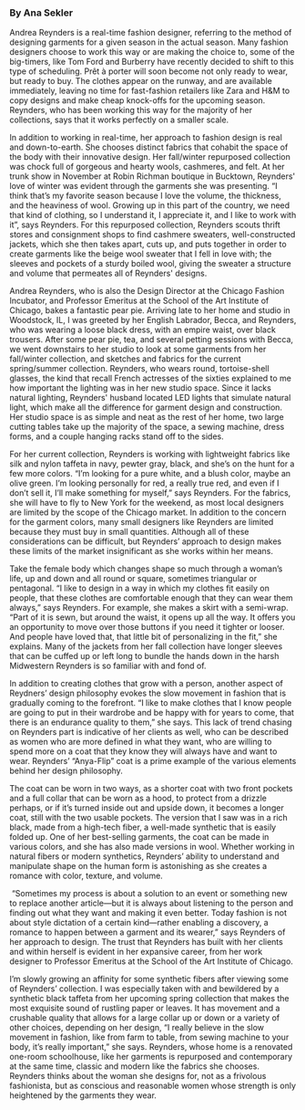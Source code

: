 ### By Ana Sekler

Andrea Reynders is a real-time fashion designer, referring to the method
of designing garments for a given season in the actual season. Many
fashion designers choose to work this way or are making the choice to,
some of the big-timers, like Tom Ford and Burberry have recently decided
to shift to this type of scheduling. Prêt à porter will soon become not
only ready to wear, but ready to buy. The clothes appear on the runway,
and are available immediately, leaving no time for fast-fashion
retailers like Zara and H&M to copy designs and make cheap knock-offs
for the upcoming season. Reynders, who has been working this way for the
majority of her collections, says that it works perfectly on a smaller
scale.

In addition to working in real-time, her approach to fashion design is
real and down-to-earth. She chooses distinct fabrics that cohabit the
space of the body with their innovative design. Her fall/winter
repurposed collection was chock full of gorgeous and hearty wools,
cashmeres, and felt. At her trunk show in November at Robin Richman
boutique in Bucktown, Reynders' love of winter was evident through the
garments she was presenting. “I think that’s my favorite season because
I love the volume, the thickness, and the heaviness of wool. Growing up
in this part of the country, we need that kind of clothing, so I
understand it, I appreciate it, and I like to work with it”, says
Reynders. For this repurposed collection, Reynders scouts thrift stores
and consignment shops to find cashmere sweaters, well-constructed
jackets, which she then takes apart, cuts up, and puts together in order
to create garments like the beige wool sweater that I fell in love with;
the sleeves and pockets of a sturdy boiled wool, giving the sweater a
structure and volume that permeates all of Reynders' designs.

Andrea Reynders, who is also the Design Director at the Chicago Fashion
Incubator, and Professor Emeritus at the School of the Art Institute of
Chicago, bakes a fantastic pear pie. Arriving late to her home and
studio in Woodstock, IL, I was greeted by her English Labrador, Becca,
and Reynders, who was wearing a loose black dress, with an empire waist,
over black trousers. After some pear pie, tea, and several petting
sessions with Becca, we went downstairs to her studio to look at some
garments from her fall/winter collection, and sketches and fabrics for
the current spring/summer collection. Reynders, who wears round,
tortoise-shell glasses, the kind that recall French actresses of the
sixties explained to me how important the lighting was in her new studio
space. Since it lacks natural lighting, Reynders' husband located LED
lights that simulate natural light, which make all the difference for
garment design and construction. Her studio space is as simple and neat
as the rest of her home, two large cutting tables take up the majority
of the space, a sewing machine, dress forms, and a couple hanging racks
stand off to the sides.

For her current collection, Reynders is working with lightweight fabrics
like silk and nylon taffeta in navy, pewter gray, black, and she’s on
the hunt for a few more colors. “I’m looking for a pure white, and a
blush color, maybe an olive green. I’m looking personally for red, a
really true red, and even if I don’t sell it, I’ll make something for
myself,” says Reynders. For the fabrics, she will have to fly to New
York for the weekend, as most local designers are limited by the scope
of the Chicago market. In addition to the concern for the garment
colors, many small designers like Reynders are limited because they must
buy in small quantities. Although all of these considerations can be
difficult, but Reynders’ approach to design makes these limits of the
market insignificant as she works within her means.

Take the female body which changes shape so much through a woman’s life,
up and down and all round or square, sometimes triangular or pentagonal.
“I like to design in a way in which my clothes fit easily on people,
that these clothes are comfortable enough that they can wear them
always,” says Reynders. For example, she makes a skirt with a semi-wrap.
“Part of it is sewn, but around the waist, it opens up all the way. It
offers you an opportunity to move over those buttons if you need it
tighter or looser. And people have loved that, that little bit of
personalizing in the fit,” she explains. Many of the jackets from her
fall collection have longer sleeves that can be cuffed up or left long
to bundle the hands down in the harsh Midwestern Reynders is so familiar
with and fond of.

In addition to creating clothes that grow with a person, another aspect
of Reydners’ design philosophy evokes the slow movement in fashion that
is gradually coming to the forefront. “I like to make clothes that I
know people are going to put in their wardrobe and be happy with for
years to come, that there is an endurance quality to them,” she says.
This lack of trend chasing on Reynders part is indicative of her clients
as well, who can be described as women who are more defined in what they
want, who are willing to spend more on a coat that they know they will
always have and want to wear. Reynders’ “Anya-Flip” coat is a prime
example of the various elements behind her design philosophy.

The coat can be worn in two ways, as a shorter coat with two front
pockets and a full collar that can be worn as a hood, to protect from a
drizzle perhaps, or if it’s turned inside out and upside down, it
becomes a longer coat, still with the two usable pockets. The version
that I saw was in a rich black, made from a high-tech fiber, a well-made
synthetic that is easily folded up. One of her best-selling garments,
the coat can be made in various colors, and she has also made versions
in wool. Whether working in natural fibers or modern synthetics,
Reynders’ ability to understand and manipulate shape on the human form
is astonishing as she creates a romance with color, texture, and volume.

 “Sometimes my process is about a solution to an event or something new
to replace another article—but it is always about listening to the
person and finding out what they want and making it even better. Today
fashion is not about style dictation of a certain kind—rather enabling a
discovery, a romance to happen between a garment and its wearer,” says
Reynders of her approach to design. The trust that Reynders has built
with her clients and within herself is evident in her expansive career,
from her work designer to Professor Emeritus at the School of the Art
Institute of Chicago.

I’m slowly growing an affinity for some synthetic fibers after viewing
some of Reynders’ collection. I was especially taken with and bewildered
by a synthetic black taffeta from her upcoming spring collection that
makes the most exquisite sound of rustling paper or leaves. It has
movement and a crushable quality that allows for a large collar up or
down or a variety of other choices, depending on her design, “I really
believe in the slow movement in fashion, like from farm to table, from
sewing machine to your body, it’s really important,” she says. Reynders,
whose home is a renovated one-room schoolhouse, like her garments is
repurposed and contemporary at the same time, classic and modern like
the fabrics she chooses. Reynders thinks about the woman she designs
for, not as a frivolous fashionista, but as conscious and reasonable
women whose strength is only heightened by the garments they wear.
